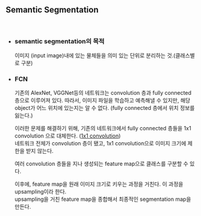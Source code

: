 ## Semantic Segmentation   


<br>

- ### semantic segmentation의 목적      
  이미지 (input image)내에 있는 물체들을 의미 있는 단위로 분리하는 것.(클래스별로 구분)    

 
- ### FCN   
  기존의 AlexNet, VGGNet등의 네트워크는 convolution 층과 fully connected 층으로 이루어져 있다.
  따라서, 이미지 파일을 학습하고 예측해낼 수 있지만, 해당 object가 어느 위치에 있는지는 알 수 없다. (fully connected 층에서 위치 정보를 잃는다.)   
  
  이러한 문제를 해결하기 위해, 기존의 네트워크에서 fully connected 층들을 1x1 convolution 으로 대체한다. (<a href="https://github.com/jiyun1006/deeplearning-pytorch/blob/main/1x1convolution.md">1x1 convolution</a>)   
  네트워크 전체가 convolution 층이 됐고, 1x1 convolution으로 이미지 크기에 제한을 받지 않는다.   
  
  여러 convolution 층들을 지나 생성되는 feature map으로 클래스를 구분할 수 있다.   
  
  이후에, feature map을 원래 이미지 크기로 키우는 과정을 거친다. 이 과정을 upsampling이라 한다.   
  upsampling을 거친 feature map을 종합해서 최종적인 segmentation map을 만든다.   
 
 
 
